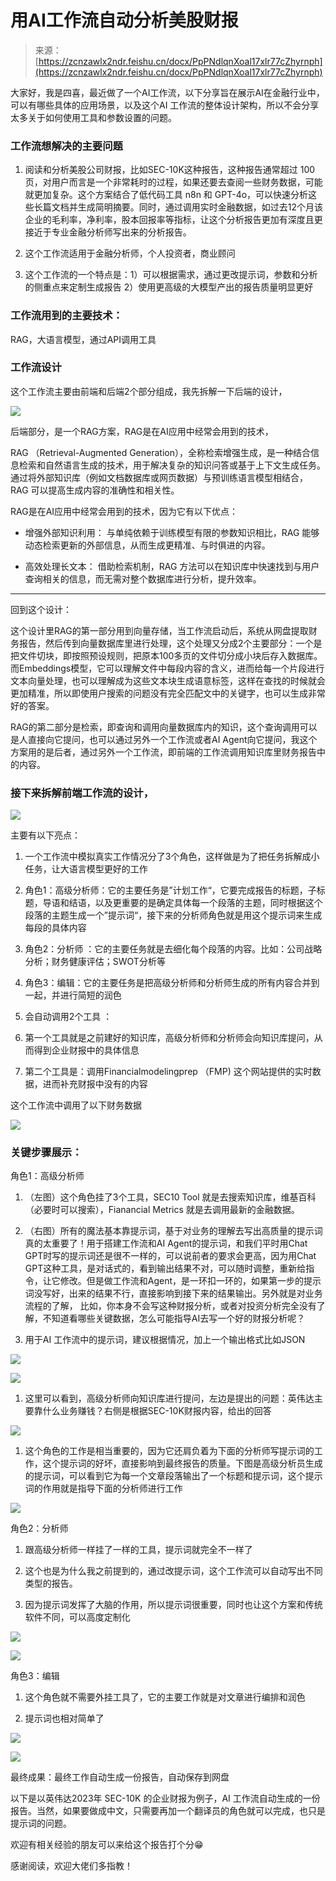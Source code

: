 # 用AI工作流自动分析美股财报

> 来源：[https://zcnzawlx2ndr.feishu.cn/docx/PpPNdlqnXoal17xlr77cZhyrnph](https://zcnzawlx2ndr.feishu.cn/docx/PpPNdlqnXoal17xlr77cZhyrnph)

大家好，我是四喜，最近做了一个AI工作流，以下分享旨在展示AI在金融行业中，可以有哪些具体的应用场景，以及这个AI 工作流的整体设计架构，所以不会分享太多关于如何使用工具和参数设置的问题。

### 工作流想解决的主要问题

1.  阅读和分析美股公司财报，比如SEC-10K这种报告，这种报告通常超过 100 页，对用户而言是一个非常耗时的过程，如果还要去查阅一些财务数据，可能就更加复杂。这个方案结合了低代码工具 n8n 和 GPT-4o，可以快速分析这些长篇文档并生成简明摘要。同时，通过调用实时金融数据，如过去12个月该企业的毛利率，净利率，股本回报率等指标，让这个分析报告更加有深度且更接近于专业金融分析师写出来的分析报告。

1.  这个工作流适用于金融分析师，个人投资者，商业顾问

1.  这个工作流的一个特点是：1）可以根据需求，通过更改提示词，参数和分析的侧重点来定制生成报告 2）使用更高级的大模型产出的报告质量明显更好

### 工作流用到的主要技术：

RAG，大语言模型，通过API调用工具

### 工作流设计

这个工作流主要由前端和后端2个部分组成，我先拆解一下后端的设计，

![](img/42e02823d580679ff278a96304ee7c17.png)

后端部分，是一个RAG方案，RAG是在AI应用中经常会用到的技术，

RAG （Retrieval-Augmented Generation），全称检索增强生成，是一种结合信息检索和自然语言生成的技术，用于解决复杂的知识问答或基于上下文生成任务。通过将外部知识库（例如文档数据库或网页数据）与预训练语言模型相结合，RAG 可以提高生成内容的准确性和相关性。

RAG是在AI应用中经常会用到的技术，因为它有以下优点：

*   增强外部知识利用： 与单纯依赖于训练模型有限的参数知识相比，RAG 能够动态检索更新的外部信息，从而生成更精准、与时俱进的内容。

*   高效处理长文本： 借助检索机制，RAG 方法可以在知识库中快速找到与用户查询相关的信息，而无需对整个数据库进行分析，提升效率。

* * *

回到这个设计：

这个设计里RAG的第一部分用到向量存储，当工作流启动后，系统从网盘提取财务报告，然后传到向量数据库里进行处理，这个处理又分成2个主要部分：一个是把文件切块，即按照预设规则，把原本100多页的文件切分成小块后存入数据库。而Embeddings模型，它可以理解文件中每段内容的含义，进而给每一个片段进行文本向量处理，也可以理解成为这些文本块生成语意标签，这样在查找的时候就会更加精准，所以即使用户搜索的问题没有完全匹配文中的关键字，也可以生成非常好的答案。

RAG的第二部分是检索，即查询和调用向量数据库内的知识，这个查询调用可以是人直接向它提问，也可以通过另外一个工作流或者AI Agent向它提问，我这个方案用的是后者，通过另外一个工作流，即前端的工作流调用知识库里财务报告中的内容。

### 接下来拆解前端工作流的设计，

![](img/4123514c03101e429b441122b4acff43.png)

主要有以下亮点：

1.  一个工作流中模拟真实工作情况分了3个角色，这样做是为了把任务拆解成小任务，让大语言模型更好的工作

1.  角色1：高级分析师：它的主要任务是”计划工作“，它要完成报告的标题，子标题，导语和结语，以及更重要的是确定具体每一个段落的主题，同时根据这个段落的主题生成一个”提示词“，接下来的分析师角色就是用这个提示词来生成每段的具体内容

1.  角色2：分析师 ：它的主要任务就是去细化每个段落的内容。比如：公司战略分析；财务健康评估；SWOT分析等

1.  角色3：编辑：它的主要任务是把高级分析师和分析师生成的所有内容合并到一起，并进行简短的润色

1.  会自动调用2个工具 ：

1.  第一个工具就是之前建好的知识库，高级分析师和分析师会向知识库提问，从而得到企业财报中的具体信息

1.  第二个工具是：调用Financialmodelingprep （FMP) 这个网站提供的实时数据，进而补充财报中没有的内容

这个工作流中调用了以下财务数据

![](img/52fb10f4779160d68baac874aef535ef.png)

### 关键步骤展示：

角色1：高级分析师

1.  （左图）这个角色挂了3个工具，SEC10 Tool 就是去搜索知识库，维基百科（必要时可以搜索），Fianancial Metrics 就是去调用最新的金融数据。

1.  （右图）所有的魔法基本靠提示词，基于对业务的理解去写出高质量的提示词真的太重要了！用于搭建工作流和AI Agent的提示词，和我们平时用Chat GPT时写的提示词还是很不一样的，可以说前者的要求会更高，因为用Chat GPT这种工具，是对话式的，看到输出结果不对，可以随时调整，重新给指令，让它修改。但是做工作流和Agent，是一环扣一环的，如果第一步的提示词没写好，出来的结果不行，直接影响到接下来的结果输出。另外就是对业务流程的了解， 比如，你本身不会写这种财报分析，或者对投资分析完全没有了解，不知道看哪些关键数据，怎么可能指导AI去写一个好的财报分析呢？

1.  用于AI 工作流中的提示词，建议根据情况，加上一个输出格式比如JSON

![](img/0f3e1405b97b0987cf3ac76558f6d386.png)

![](img/6f48f1d03b6107de093ca9159087c888.png)

1.  这里可以看到，高级分析师向知识库进行提问，左边是提出的问题：英伟达主要靠什么业务赚钱？右侧是根据SEC-10K财报内容，给出的回答

![](img/2095ae0f84b951589cd625406607b067.png)

1.  这个角色的工作是相当重要的，因为它还肩负着为下面的分析师写提示词的工作，这个提示词的好坏，直接影响到最终报告的质量。下图是高级分析员生成的提示词，可以看到它为每一个文章段落输出了一个标题和提示词，这个提示词的作用就是指导下面的分析师进行工作

![](img/0ede08b9e600ba0f7f0a485081805554.png)

角色2：分析师

1.  跟高级分析师一样挂了一样的工具，提示词就完全不一样了

1.  这个也是为什么我之前提到的，通过改提示词，这个工作流可以自动写出不同类型的报告。

1.  因为提示词发挥了大脑的作用，所以提示词很重要，同时也让这个方案和传统软件不同，可以高度定制化

![](img/94943c0fd4400dedf54a93e10b7bf15a.png)

![](img/dca85d533e4ca549df75b547fbb31700.png)

角色3：编辑

1.  这个角色就不需要外挂工具了，它的主要工作就是对文章进行编排和润色

1.  提示词也相对简单了

![](img/0783737b40deb0f46cdf68ba471af1a5.png)

![](img/96597bf2737c7f9b4967fec88f1c7599.png)

最终成果：最终工作自动生成一份报告，自动保存到网盘

以下是以英伟达2023年 SEC-10K 的企业财报为例子，AI 工作流自动生成的一份报告。当然，如果要做成中文，只需要再加一个翻译员的角色就可以完成，也只是提示词的问题。

欢迎有相关经验的朋友可以来给这个报告打个分😁

感谢阅读，欢迎大佬们多指教！